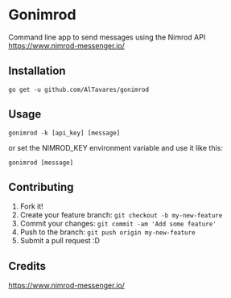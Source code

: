 
# Gonimrod

Command line app to send messages using the Nimrod API https://www.nimrod-messenger.io/

## Installation

`go get -u github.com/AlTavares/gonimrod`

## Usage

`gonimrod -k [api_key] [message]`

or set the NIMROD_KEY environment variable and use it like this:

`gonimrod [message]`

## Contributing

1. Fork it!
2. Create your feature branch: `git checkout -b my-new-feature`
3. Commit your changes: `git commit -am 'Add some feature'`
4. Push to the branch: `git push origin my-new-feature`
5. Submit a pull request :D

## Credits

https://www.nimrod-messenger.io/
